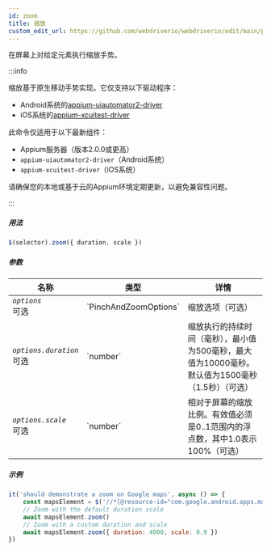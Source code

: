 ```yaml
---
id: zoom
title: 缩放
custom_edit_url: https://github.com/webdriverio/webdriverio/edit/main/packages/webdriverio/src/commands/mobile/zoom.ts
---
```


在屏幕上对给定元素执行缩放手势。

:::info

缩放基于原生移动手势实现。它仅支持以下驱动程序：
- Android系统的[appium-uiautomator2-driver](https://github.com/appium/appium-uiautomator2-driver/blob/master/docs/android-mobile-gestures.md#mobile-pinchopengesture)
- iOS系统的[appium-xcuitest-driver](https://appium.github.io/appium-xcuitest-driver/latest/reference/execute-methods/#mobile-pinch)

此命令仅适用于以下最新组件：
 - Appium服务器（版本2.0.0或更高）
 - `appium-uiautomator2-driver`（Android系统）
 - `appium-xcuitest-driver`（iOS系统）

请确保您的本地或基于云的Appium环境定期更新，以避免兼容性问题。

:::

##### 用法

```js
$(selector).zoom({ duration, scale })
```

##### 参数

<table>
  <thead>
    <tr>
      <th>名称</th><th>类型</th><th>详情</th>
    </tr>
  </thead>
  <tbody>
    <tr>
      <td><code><var>options</var></code><br /><span className="label labelWarning">可选</span></td>
      <td>`PinchAndZoomOptions`</td>
      <td>缩放选项（可选）</td>
    </tr>
    <tr>
      <td><code><var>options.duration</var></code><br /><span className="label labelWarning">可选</span></td>
      <td>`number`</td>
      <td>缩放执行的持续时间（毫秒），最小值为500毫秒，最大值为10000毫秒。默认值为1500毫秒（1.5秒）（可选）</td>
    </tr>
    <tr>
      <td><code><var>options.scale</var></code><br /><span className="label labelWarning">可选</span></td>
      <td>`number`</td>
      <td>相对于屏幕的缩放比例。有效值必须是0..1范围内的浮点数，其中1.0表示100%（可选）</td>
    </tr>
  </tbody>
</table>

##### 示例

```js title="zoom.js"
it('should demonstrate a zoom on Google maps', async () => {
    const mapsElement = $('//*[@resource-id="com.google.android.apps.maps:id/map_frame"]')
    // Zoom with the default duration scale
    await mapsElement.zoom()
    // Zoom with a custom duration and scale
    await mapsElement.zoom({ duration: 4000, scale: 0.9 })
})
```
